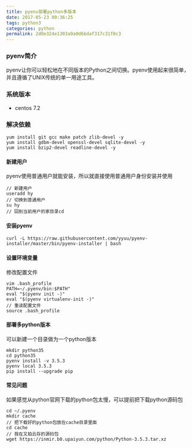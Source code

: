 ```yaml
---
title: pyenv部署python多版本
date: 2017-05-23 00:36:25
tags: python3
categories: python
permalink: 2d0e324e1303a9a0d6bdaf317c31f0c3
---
```

### pyenv简介
pyenv让你可以轻松地在不同版本的Python之间切换。pyenv使用起来很简单，并且遵循了UNIX传统的单一用途工具。
<!--more-->
### 系统版本

+ centos 7.2

### 解决依赖
```
yum install git gcc make patch zlib-devel -y
yum install gdbm-devel openssl-devel sqlite-devel -y
yum install bzip2-devel readline-devel -y
```
#### 新建用户
pyenv使用普通用户就能安装，所以就直接使用普通用户身份安装并使用
```
// 新建用户
useradd hy
// 切换到普通用户
su hy
// 回到当前用户的家目录cd
```
#### 安装pyenv
```
curl -L https://raw.githubusercontent.com/yyuu/pyenv-installer/master/bin/pyenv-installer | bash
```
#### 设置环境变量
修改配置文件
```
vim .bash_profile
PATH=~/.pyenv/bin:$PATH"
eval "$(pyenv init -)"
eval "$(pyenv virtualenv-init -)"
// 重读配置文件
source .bash_profile
```
#### 部署多python版本
可以新建一个目录做为一个python版本
```
mkdir python35
cd python35
pyenv install -v 3.5.3
pyenv local 3.5.3
pip install --upgrade pip
```
#### 常见问题
如果感觉从python官网下载的python包太慢，可以提前把下载python源码包
```
cd ~/.pyenv
mkdir cache
// 把下载好的python包放在cache目录里面
cd cache
// 我在又拍云存的源码包
wget https://inmir.b0.upaiyun.com/python/Python-3.5.3.tar.xz
```
